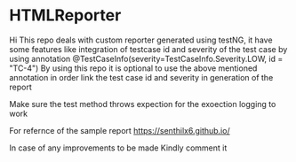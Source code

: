 # HTMLReporter

Hi This repo deals with custom reporter generated using testNG, it have some features like integration of testcase id and severity of the test case by using annotation @TestCaseInfo(severity=TestCaseInfo.Severity.LOW, id = "TC-4") By using this repo it is optional to use the above mentioned annotation in order link the test case id and severity in generation of the report

Make sure the test method throws expection for the exoection logging to work

For refernce of the sample report https://senthilx6.github.io/

In case of any improvements to be made Kindly comment it
